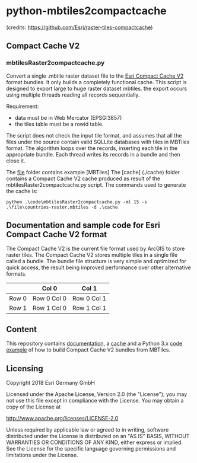 # python-mbtiles2compactcache
(credits: https://github.com/Esri/raster-tiles-compactcache)

## Compact Cache V2

### mbtilesRaster2compactcache.py

Convert a single .mbtile raster dataset file to the [Esri Compact Cache V2](./CompactCacheV2.md) format bundles. It only builds a completely functional cache. This script is designed to export large to huge raster dataset mbtiles. the export occurs using multiple threads reading all records sequentially.

Requirement:
- data must be in Web Mercator (EPSG:3857) 
- the tiles table must be a rowid table.

The script does not check the input tile format, and assumes that all the files under the source contain valid SQLLite databases with tiles in MBTiles format. 
The algorithm loops over the records, inserting each tile in the appropriate bundle. Each thread writes its records in a bundle and then close it.

The [file](./file) folder contains example [MBTiles]
The [cache] (./cache) folder contains a Compact Cache V2 cache produced as result of the mbtilesRaster2compactcache.py script. The commands used to generate the cache is:

```console
python .\code\mbtilesRaster2compactcache.py -ml 15 -s .\file\countries-raster.mbtiles -d .\cache
```

## Documentation and sample code for Esri Compact Cache V2 format

The Compact Cache V2 is the current file format used by ArcGIS to store raster tiles.  The Compact Cache V2 stores multiple tiles in a single file called a bundle.  The bundle file structure is very simple and optimized for quick access, the result being improved performance over other alternative formats.

| | Col 0 | Col 1 |
|---|---|---|
| Row 0 | Row 0 Col 0 | Row 0 Col 1  |
| Row 1 | Row 1 Col 0 | Row 1 Col 1 |

## Content
This repository contains [documentation](CompactCacheV2.md), a [cache](cache) and a Python 3.x [code example](code) of how to build Compact Cache V2 bundles from MBTiles.

## Licensing

Copyright 2018 Esri Germany GmbH

Licensed under the Apache License, Version 2.0 (the "License");
you may not use this file except in compliance with the License.
You may obtain a copy of the License at

http://www.apache.org/licenses/LICENSE-2.0

Unless required by applicable law or agreed to in writing, software distributed under the License is distributed on an "AS IS" BASIS, WITHOUT WARRANTIES OR CONDITIONS OF ANY KIND, either express or implied.
See the License for the specific language governing permissions and limitations under the License.


